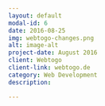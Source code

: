 ```yaml
---
layout: default
modal-id: 6
date: 2016-08-25
img: webtogo-changes.png
alt: image-alt
project-date: August 2016
client: Webtogo
client-link: webtogo.de
category: Web Development
description:

---
```

